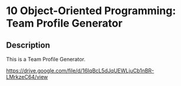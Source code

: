 # 10 Object-Oriented Programming: Team Profile Generator

## Description


This is a Team Profile Generator.



https://drive.google.com/file/d/16IqBcL5dJqUEWLjuCb1nBR-LMrkzeC64/view